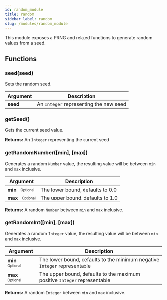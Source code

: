 ```yaml
---
id: random_module
title: random
sidebar_label: random
slug: /modules/random_module
---
```



This module exposes a PRNG and related functions to generate
random values from a seed.


## Functions


### seed(seed)
Sets the random seed. 


| Argument | Description |
| -------- | ----------- |
|  **seed**  | An `Integer` representing the new seed |






### getSeed()
Gets the current seed value. 



**Returns:** An `Integer` representing the current seed




### getRandomNumber([min], [max])
Generates a random `Number` value, the resulting value will be between `min` and `max` inclusive.   


| Argument | Description |
| -------- | ----------- |
|  **min** &nbsp; <sub><sup>Optional</sup></sub>  | The lower bound, defaults to 0.0 |
|  **max** &nbsp; <sub><sup>Optional</sup></sub>  | The upper bound, defaults to 1.0 |



**Returns:** A random `Number` between `min` and `max` inclusive.




### getRandomInt([min], [max])
Generates a random `Integer` value, the resulting value will be between `min` and `max` inclusive.   


| Argument | Description |
| -------- | ----------- |
|  **min** &nbsp; <sub><sup>Optional</sup></sub>  | The lower bound, defaults to the minimum negative `Integer` representable |
|  **max** &nbsp; <sub><sup>Optional</sup></sub>  | The upper bound, defaults to the maximum positive `Integer` representable |



**Returns:** A random `Integer` between `min` and `max` inclusive.





